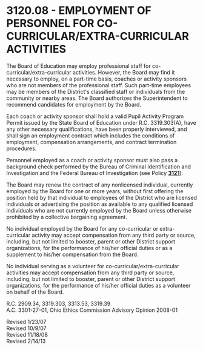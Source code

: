 3120.08 - EMPLOYMENT OF PERSONNEL FOR CO-CURRICULAR/EXTRA-CURRICULAR ACTIVITIES
===============================================================================

The Board of Education may employ professional staff for
co-curricular/extra-curricular activities. However, the Board may find
it necessary to employ, on a part-time basis, coaches or activity
sponsors who are not members of the professional staff. Such part-time
employees may be members of the District's classified staff or
individuals from the community or nearby areas. The Board authorizes the
Superintendent to recommend candidates for employment by the Board.

Each coach or activity sponsor shall hold a valid Pupil Activity Program
Permit issued by the State Board of Education under R.C. 3319.303(A),
have any other necessary qualifications, have been properly interviewed,
and shall sign an employment contract which includes the conditions of
employment, compensation arrangements, and contract termination
procedures.

Personnel employed as a coach or activity sponsor must also pass a
background check performed by the Bureau of Criminal Identification and
Investigation and the Federal Bureau of Investigation (see Policy
[**3121**](po3121.htm)).

The Board may renew the contract of any nonlicensed individual,
currently employed by the Board for one or more years, without first
offering the position held by that individual to employees of the
District who are licensed individuals or advertising the position as
available to any qualified licensed individuals who are not currently
employed by the Board unless otherwise prohibited by a collective
bargaining agreement.

No individual employed by the Board for any co-curricular or
extra-curricular activity may accept compensation from any third party
or source, including, but not limited to booster, parent or other
District support organizations, for the performance of his/her official
duties or as a supplement to his/her compensation from the Board.

No individual serving as a volunteer for co-curricular/extra-curricular
activities may accept compensation from any third party or source,
including, but not limited to booster, parent or other District support
organizations, for the performance of his/her official duties as a
volunteer on behalf of the Board.

R.C. 2909.34, 3319.303, 3313.53, 3319.39\
 A.C. 3301-27-01, Ohio Ethics Commission Advisory Opinion 2008-01

Revised 1/23/07\
 Revised 10/9/07\
 Revised 11/18/08\
 Revised 2/14/13
